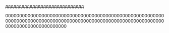 ддддддддддддддддддддддддддддд




0000000000000000000000000000000000000000000000000000000000000000000000000000000000000000000000000000000000000000000000000000000000000000